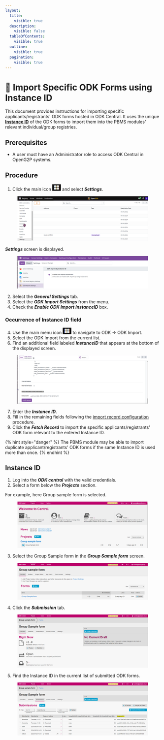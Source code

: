 ```yaml
---
layout:
  title:
    visible: true
  description:
    visible: false
  tableOfContents:
    visible: true
  outline:
    visible: true
  pagination:
    visible: true
---
```


# 📔 Import Specific ODK Forms using Instance ID



This document provides instructions for importing specific applicants/registrants' ODK forms hosted in ODK Central. It uses the unique [**Instance ID**](import-specific-odk-forms-using-instance-id.md#instance-id) of the ODK forms to import them into the PBMS modules' relevant individual/group registries.

## Prerequisites

* A user must have an Administrator role to access ODK Central in OpenG2P systems.

## Procedure

1. Click the main icon ![](../../../../.gitbook/assets/menu-icon.png) and select _**Settings**_.

<figure><img src="../../../../.gitbook/assets/pbms-settings (1).png" alt=""><figcaption></figcaption></figure>

_**Settings**_ screen is displayed.&#x20;

<figure><img src="../../../../.gitbook/assets/pbms-settings-screen.png" alt=""><figcaption></figcaption></figure>

2. Select the _**General Settings**_ tab.
3. Select the  _**ODK Import Settings**_ from the menu.
4. Check the _**Enable ODK Import InstanceID**_ box.

### Occurrence of Instance ID field

4. Use the main menu icon ![](../../../../.gitbook/assets/menu-icon.png) to navigate to ODK -> ODK Import.&#x20;
5. Select the ODK Import from the current list.
6. Find an additional field labeled _**InstanceID**_ that appears at the bottom of the displayed screen.

<figure><img src="../../../../.gitbook/assets/odkimport-fetchrecord.png" alt=""><figcaption></figcaption></figure>

7. Enter the _**Instance ID**_.
8. Fill in the remaining fields following the [import record configuration](../../../features/odk-importer/user-guides/customize-the-odk-importer-configuration-based-on-the-odk-form-fields.md) procedure.
9. Click the _**Fetch Record**_ to import the specific applicants/registrants' ODK form relevant to the entered Instance ID.

{% hint style="danger" %}
The PBMS module may be able to import duplicate applicant/registrants' ODK forms if the same Instance ID is used more than once.
{% endhint %}

## Instance ID

1. Log into the _**ODK central**_ with the valid credentials.
2. Select a form below the _**Projects**_ section.

For example, here Group sample form is selected.

<figure><img src="../../../../.gitbook/assets/odk-central-form.png" alt=""><figcaption></figcaption></figure>

3. Select the Group Sample form in the _**Group Sample form**_ screen.

<figure><img src="../../../../.gitbook/assets/odkform.png" alt=""><figcaption></figcaption></figure>

4. Click the _**Submission**_ tab.

<figure><img src="../../../../.gitbook/assets/odkform-submissiontab.png" alt=""><figcaption></figcaption></figure>

5. Find the Instance ID in the current list of submitted ODK forms.

<figure><img src="../../../../.gitbook/assets/odkform-instanceid.png" alt=""><figcaption></figcaption></figure>
